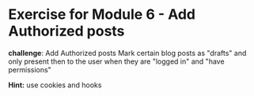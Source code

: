 # Exercise for Module 6 - Add Authorized posts

**challenge**: Add Authorized posts
Mark certain blog posts as "drafts" and only present then to the user when they are "logged in" and "have permissions"

**Hint:** use cookies and hooks
